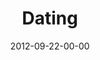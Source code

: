 ---
layout: message
category: message
series: "Knock-Off"
title: "Dating"
date: 2012-09-22-00-00
message_id: 750
audio: "http://s3.amazonaws.com/crossroads-media/messages/audio/KnockOff_02.mp3"
audio-duration: "44:19"
program: "http://s3.amazonaws.com/crossroads-media/documents/09_22-23_12Program.pdf"
description: "Chuck talks about dating"
video: "http://s3.amazonaws.com/crossroads-media/messages/video/KnockOff_02.mp4"
video-duration: "44:25"
yt-embed-url: "//www.youtube.com/embed/lt4_JeEqaC4"
video-image: "http://s3.amazonaws.com/crossroads-media/images/knockoff_02_still.jpg"
tag: 
 - mingo
 - dating
explicit: false
---